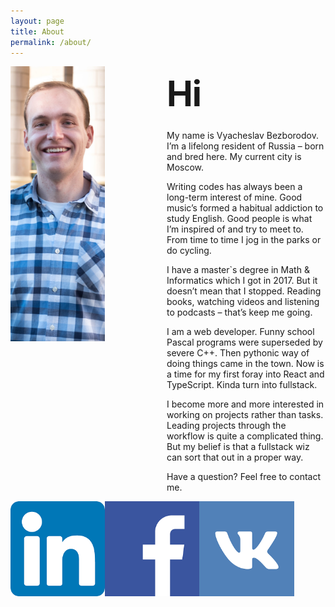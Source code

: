 ```yaml
---
layout: page
title: About
permalink: /about/
---
```


<style type="text/css" media="screen">
  .container {
    margin: 10px auto;
    margin-left: 250px;
    max-width: 600px;
    text-align: left;
  }
  h1 {
    margin: 30px 0;
    font-size: 4em;
    line-height: 1;
    letter-spacing: -1px;
  }
  img {
    float: left;
    width: 30%;
    height: auto;
  }
  img[src*="#social"] {
    float: right;
    width: 5%;
    height: auto;
    margin-right: 5px;
  }
</style>

![](/assets/img/about/ava.jpg)

<div class="container">
  <h1>Hi</h1>

  <p>My name is Vyacheslav Bezborodov. I’m a lifelong resident of Russia – born and bred here. My current city is Moscow.</p>

  <p>Writing codes has always been a long-term interest of mine. Good music’s formed a habitual addiction to study English. Good people is what I’m inspired of and try to meet to. From time to time I jog in the parks or do cycling.</p>

  <p>I have a master`s degree in Math & Informatics which I got in 2017. But it doesn’t mean that I stopped. Reading books, watching videos and listening to podcasts – that’s keep me going.</p>

  <p>I am a web developer. Funny school Pascal programs were superseded by severe C++. Then pythonic way of doing things came in the town. Now is a time for my first foray into React and TypeScript. Kinda turn into fullstack.</p>

  <p>I become more and more interested in working on projects rather than tasks. Leading projects through the workflow is quite a complicated thing. But my belief is that a fullstack wiz can sort that out in a proper way.</p>

  <p>Have a question? Feel free to contact me.</p>
</div>

[![](/assets/img/about/linkedin.png#social)](https://www.linkedin.com/in/vyacheslav-bezborodov/)

[![](/assets/img/about/fb.png#social)](https://www.facebook.com/viacheslav.bezborodov)

[![](/assets/img/about/vk.png#social)](https://vk.com/vyacheslav.bezborodov)
